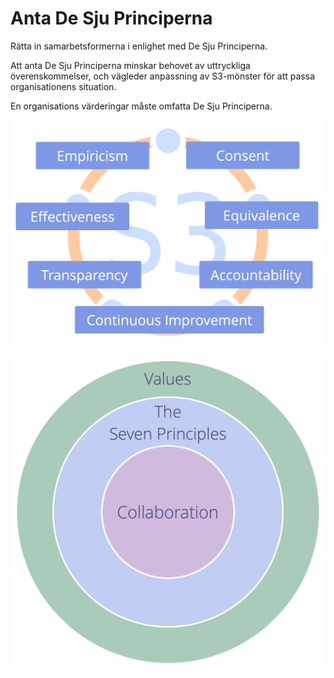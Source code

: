 # Anta De Sju Principerna

<summary>
Rätta in samarbetsformerna i enlighet med De Sju Principerna.
</summary>

Att anta De Sju Principerna minskar behovet av uttryckliga överenskommelser, och vägleder anpassning av S3-mönster för att passa organisationens situation.

En organisations värderingar måste omfatta De Sju Principerna.

![De Sju Principerna](img/framework/s3-principles-plain.png)

![En organisations värderingar måste omfatta De Sju Principerna](img/collaboration-values/values-7principles.png)
